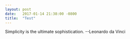 ```yaml
---
layout: post
date:   2017-01-14 21:38:00 -0800
title:  "Test"
---
```


Simplicity is the ultimate sophistication. --Leonardo da Vinci
